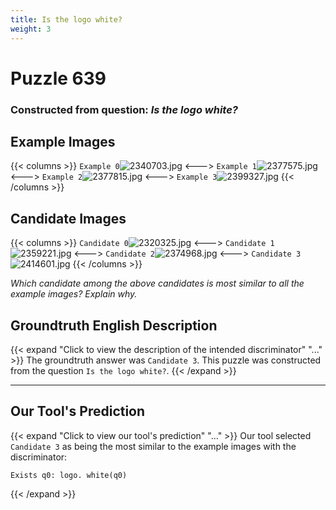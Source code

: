 ```yaml
---
title: Is the logo white?
weight: 3
---
```


# Puzzle 639
### Constructed from question: _Is the logo white?_


## Example Images
{{< columns >}}
`Example 0`![2340703.jpg](/gqa_images/2340703.jpg)
<--->
`Example 1`![2377575.jpg](/gqa_images/2377575.jpg)
<--->
`Example 2`![2377815.jpg](/gqa_images/2377815.jpg)
<--->
`Example 3`![2399327.jpg](/gqa_images/2399327.jpg)
{{< /columns >}}

## Candidate Images
{{< columns >}}
`Candidate 0`![2320325.jpg](/gqa_images/2320325.jpg)
<--->
`Candidate 1`![2359221.jpg](/gqa_images/2359221.jpg)
<--->
`Candidate 2`![2374968.jpg](/gqa_images/2374968.jpg)
<--->
`Candidate 3`![2414601.jpg](/gqa_images/2414601.jpg)
{{< /columns >}}

*Which candidate among the above candidates is most similar to all the example images? Explain why.*

## Groundtruth English Description

{{< expand "Click to view the description of the intended discriminator" "..." >}}
The groundtruth answer was `Candidate 3`. This puzzle was constructed from the question `Is the logo white?`.
{{< /expand >}}

---

## Our Tool's Prediction

{{< expand "Click to view our tool's prediction" "..." >}}
Our tool selected `Candidate 3` as being the most similar to the example images with the discriminator:
```plaintext
Exists q0: logo. white(q0)
```
{{< /expand >}}
